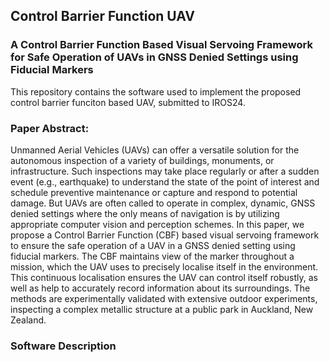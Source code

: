 ## Control Barrier Function UAV
### A Control Barrier Function Based Visual Servoing Framework for Safe Operation of UAVs in GNSS Denied Settings using Fiducial Markers

This repository contains the software used to implement the proposed control barrier funciton based UAV, submitted to IROS24.

### Paper Abstract:
Unmanned Aerial Vehicles (UAVs) can offer a versatile solution for the autonomous inspection of a variety of buildings, monuments, or infrastructure. Such inspections may take place regularly or after a sudden event (e.g., earthquake) to understand the state of the point of interest and schedule preventive maintenance or capture and respond to potential damage. But UAVs are often called to operate in complex, dynamic, GNSS denied settings where the only means of navigation is by utilizing appropriate computer vision and perception schemes. In this paper, we propose a Control Barrier Function (CBF) based visual servoing framework to ensure the safe operation of a UAV in a GNSS denied setting using fiducial markers. The CBF maintains view of the marker throughout a mission, which the UAV uses to precisely localise itself in the environment. This continuous localisation ensures the UAV can control itself robustly, as well as help to accurately record information about its surroundings. The methods are experimentally validated with extensive outdoor experiments, inspecting a complex metallic structure at a public park in Auckland, New Zealand.

### Software Description

